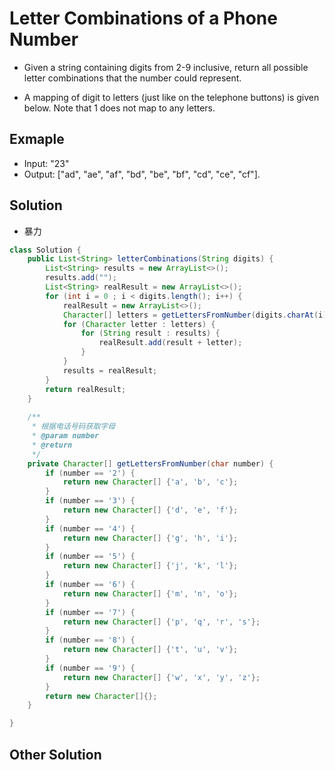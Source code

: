 # Letter Combinations of a Phone Number

- Given a string containing digits from 2-9 inclusive, return all possible letter combinations that the number could represent.

- A mapping of digit to letters (just like on the telephone buttons) is given below. Note that 1 does not map to any letters.

## Exmaple

- Input: "23"
- Output: ["ad", "ae", "af", "bd", "be", "bf", "cd", "ce", "cf"].

## Solution

- 暴力

```java
class Solution {
    public List<String> letterCombinations(String digits) {
        List<String> results = new ArrayList<>();
        results.add("");
        List<String> realResult = new ArrayList<>();
        for (int i = 0 ; i < digits.length(); i++) {
            realResult = new ArrayList<>();
            Character[] letters = getLettersFromNumber(digits.charAt(i));
            for (Character letter : letters) {
                for (String result : results) {
                    realResult.add(result + letter);
                }
            }
            results = realResult;
        }
        return realResult;
    }
    
    /**
     * 根据电话号码获取字母
     * @param number
     * @return
     */
    private Character[] getLettersFromNumber(char number) {
        if (number == '2') {
            return new Character[] {'a', 'b', 'c'};
        }
        if (number == '3') {
            return new Character[] {'d', 'e', 'f'};
        }
        if (number == '4') {
            return new Character[] {'g', 'h', 'i'};
        }
        if (number == '5') {
            return new Character[] {'j', 'k', 'l'};
        }
        if (number == '6') {
            return new Character[] {'m', 'n', 'o'};
        }
        if (number == '7') {
            return new Character[] {'p', 'q', 'r', 's'};
        }
        if (number == '8') {
            return new Character[] {'t', 'u', 'v'};
        }
        if (number == '9') {
            return new Character[] {'w', 'x', 'y', 'z'};
        }
        return new Character[]{};
    }

}
```

## Other Solution
